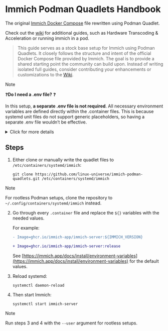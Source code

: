 # Immich Podman Quadlets Handbook

The original [Immich Docker Compose](https://github.com/immich-app/immich/blob/main/docker/docker-compose.yml) file rewritten using Podman Quadlet.

Check out the [wiki](https://github.com/linux-universe/immich-podman-quadlets/wiki) for additional guides, such as Hardware Transcoding & Acceleration or running immich in a pod.

>This guide serves as a stock base setup for Immich using Podman Quadlets. It closely follows the structure and intent of the official Docker Compose file provided by Immich. The goal is to provide a shared starting point the community can build upon. Instead of writing isolated full guides, consider contributing your enhancements or customizations to the [Wiki](https://github.com/linux-universe/immich-podman-quadlets/wiki).

> [!NOTE]
> ❓**Do I need a .env file?** ❓
> 
> In this setup, **a separate .env file is not required**. All necessary environment variables are defined directly within the .container files. This is because systemd unit files do not support generic placeholders, so having a separate .env file wouldn’t be effective.
> 
> <details>
>    <summary>Click for more details</summary>
>    In the original compose file, there is a separate .env file for configuring your containers. I decided not to use one, as although systemd units support env files, it cannot use generic placeholders within unit (.container) files.
>    
>    This means users would need to edit both the unit and the .env file, defeating the purpose of having a single source of configuration.
> </details>

## Steps

1. Either clone or manually write the quadlet files to `/etc/containers/systemd/immich`:

   ```shell
   git clone https://github.com/linux-universe/immich-podman-quadlets.git /etc/containers/systemd/immich
   ```

> [!NOTE]
> For rootless Podman setups, clone the repository to `~/.config/containers/systemd/immich` instead.

2. Go through every `.container` file and replace the `${}` variables with the needed values.

   For example:

   ```diff
   - Image=ghcr.io/immich-app/immich-server:${IMMICH_VERSION}
   
   + Image=ghcr.io/immich-app/immich-server:release
   ```

   See [https://immich.app/docs/install/environment-variables](https://immich.app/docs/install/environment-variables) for the default values.

3. Reload systemd:

   ```shell
   systemctl daemon-reload
   ```

4. Then start Immich:

   ```shell
   systemctl start immich-server
   ```
> [!NOTE]
> Run steps 3 and 4 with the `--user` argument for rootless setups.
